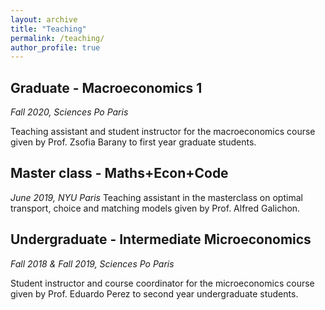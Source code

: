 ```yaml
---
layout: archive
title: "Teaching"
permalink: /teaching/
author_profile: true
---
```


## Graduate - Macroeconomics 1 ##
*Fall 2020, Sciences Po Paris*

Teaching assistant and student instructor for the macroeconomics course given by Prof. Zsofia Barany to first year graduate students.

## Master class - Maths+Econ+Code ##
*June 2019, NYU Paris*
Teaching assistant in the masterclass on optimal transport, choice and matching models given by Prof. Alfred Galichon.

## Undergraduate - Intermediate Microeconomics ##
*Fall 2018 & Fall 2019, Sciences Po Paris*

Student instructor and course coordinator for the microeconomics course given by Prof. Eduardo Perez to second year undergraduate students.
